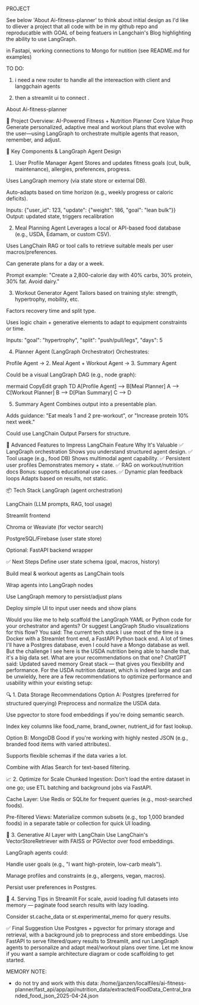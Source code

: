 PROJECT 

See below 'About Ai-fitness-planner' to think about initial design as I'd like to dliever a project that all code with be in my github repo and reproducatble with GOAL of being featuers in Langchain's Blog highlighting the ability to use LangGraph.  


in Fastapi, working connections to Mongo for nutition (see README.md for examples)

TO DO:
1) i need a new router to handle all the intereaction with client and langgchain agents 

2) then a streamlit ui to connect . 

About Ai-fitness-planner 

🧠 Project Overview: AI-Powered Fitness + Nutrition Planner
Core Value Prop
Generate personalized, adaptive meal and workout plans that evolve with the user—using LangGraph to orchestrate multiple agents that reason, remember, and adjust.

🔧 Key Components & LangGraph Agent Design
1. User Profile Manager Agent
Stores and updates fitness goals (cut, bulk, maintenance), allergies, preferences, progress.


Uses LangGraph memory (via state store or external DB).


Auto-adapts based on time horizon (e.g., weekly progress or caloric deficits).


Inputs: {"user_id": 123, "update": {"weight": 186, "goal": "lean bulk"}}
 Output: updated state, triggers recalibration

2. Meal Planning Agent
Leverages a local or API-based food database (e.g., USDA, Edamam, or custom CSV).


Uses LangChain RAG or tool calls to retrieve suitable meals per user macros/preferences.


Can generate plans for a day or a week.


Prompt example: "Create a 2,800-calorie day with 40% carbs, 30% protein, 30% fat. Avoid dairy."

3. Workout Generator Agent
Tailors based on training style: strength, hypertrophy, mobility, etc.


Factors recovery time and split type.


Uses logic chain + generative elements to adapt to equipment constraints or time.


Inputs: "goal": "hypertrophy", "split": "push/pull/legs", "days": 5

4. Planner Agent (LangGraph Orchestrator)
Orchestrates:


Profile Agent → 2. Meal Agent + Workout Agent → 3. Summary Agent


Could be a visual LangGraph DAG (e.g., node graph):

 mermaid
CopyEdit
graph TD
    A[Profile Agent] --> B[Meal Planner]
    A --> C[Workout Planner]
    B --> D[Plan Summary]
    C --> D



5. Summary Agent
Combines output into a presentable plan.


Adds guidance: "Eat meals 1 and 2 pre-workout", or "Increase protein 10% next week."


Could use LangChain Output Parsers for structure.



🧪 Advanced Features to Impress LangChain
Feature
Why It's Valuable
✅ LangGraph orchestration
Shows you understand structured agent design.
✅ Tool usage (e.g., food DB)
Shows multimodal agent capability.
✅ Persistent user profiles
Demonstrates memory + state.
✅ RAG on workout/nutrition docs
Bonus: supports educational use cases.
✅ Dynamic plan feedback loops
Adapts based on results, not static.


📦 Tech Stack
LangGraph (agent orchestration)


LangChain (LLM prompts, RAG, tool usage)


Streamlit frontend


Chroma or Weaviate (for vector search)


PostgreSQL/Firebase (user state store)


Optional: FastAPI backend wrapper



✅ Next Steps
Define user state schema (goal, macros, history)


Build meal & workout agents as LangChain tools


Wrap agents into LangGraph nodes


Use LangGraph memory to persist/adjust plans


Deploy simple UI to input user needs and show plans



Would you like me to help scaffold the LangGraph YAML or Python code for your orchestrator and agents? Or suggest LangGraph Studio visualizations for this flow?
You said:
The current tech stack I use most of the time is a Docker with a Streamlet front end, a FastAPI Python back end. A lot of times I'll have a Postgres database, even I could have a Mongo database as well. But the challenge I see here is the USDA nutrition being able to handle that, it's a big data set. What are your recommendations on that one?
ChatGPT said:
Updated saved memory
Great stack — that gives you flexibility and performance.
For the USDA nutrition dataset, which is indeed large and can be unwieldy, here are a few recommendations to optimize performance and usability within your existing setup:

🔍 1. Data Storage Recommendations
Option A: Postgres (preferred for structured querying)
Preprocess and normalize the USDA data.


Use pgvector to store food embeddings if you're doing semantic search.


Index key columns like food_name, brand_owner, nutrient_id for fast lookup.


Option B: MongoDB
Good if you're working with highly nested JSON (e.g., branded food items with varied attributes).


Supports flexible schemas if the data varies a lot.


Combine with Atlas Search for text-based filtering.



📈 2. Optimize for Scale
Chunked Ingestion: Don't load the entire dataset in one go; use ETL batching and background jobs via FastAPI.


Cache Layer: Use Redis or SQLite for frequent queries (e.g., most-searched foods).


Pre-filtered Views: Materialize common subsets (e.g., top 1,000 branded foods) in a separate table or collection for quick UI loading.



🧠 3. Generative AI Layer with LangChain
Use LangChain's VectorStoreRetriever with FAISS or PGVector over food embeddings.


LangGraph agents could:


Handle user goals (e.g., "I want high-protein, low-carb meals").


Manage profiles and constraints (e.g., allergens, vegan, macros).


Persist user preferences in Postgres.



🚀 4. Serving Tips in Streamlit
For scale, avoid loading full datasets into memory — paginate food search results with lazy loading.


Consider st.cache_data or st.experimental_memo for query results.



✅ Final Suggestion
Use Postgres + pgvector for primary storage and retrieval, with a background job to preprocess and store embeddings. Use FastAPI to serve filtered/query results to Streamlit, and run LangGraph agents to personalize and adapt meal/workout plans over time.
Let me know if you want a sample architecture diagram or code scaffolding to get started.

MEMORY NOTE:
- do not try and work with this data: /home/jjanzen/localfiles/ai-fitness-planner/fast_api/app/api/nutrition_data/extracted/FoodData_Central_branded_food_json_2025-04-24.json
